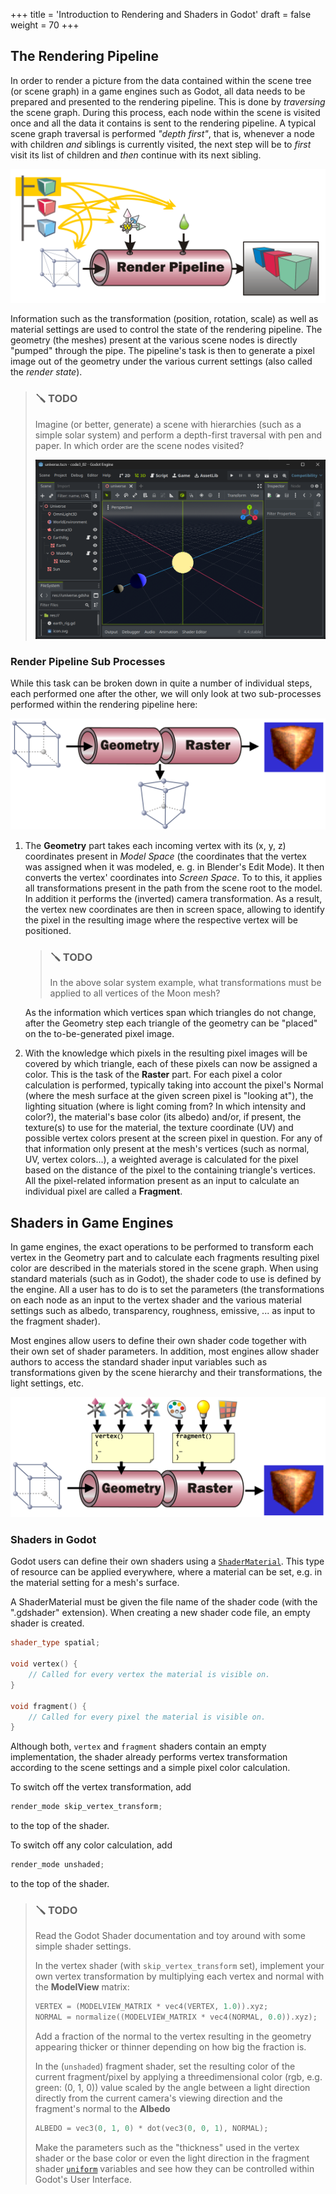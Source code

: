+++
title = 'Introduction to Rendering and Shaders in Godot'
draft = false
weight = 70
+++

## The Rendering Pipeline

In order to render a picture from the data contained within the scene tree (or scene graph) in a game engines such as Godot, all data needs to be prepared and presented to the rendering pipeline. This is done by _traversing_ the scene graph. During this process, each node within the scene is visited once and all the data it contains is sent to the rendering pipeline. A typical scene graph traversal is performed _"depth first"_, that is, whenever a node with children _and_ siblings is currently visited, the next step will be to _first_ visit its list of children and _then_ continue with its next sibling.

![01](img/01_render_pipe_traversal.png)

Information such as the transformation (position, rotation, scale) as well as material settings are used to control the state of the rendering pipeline. The geometry (the meshes) present at the various scene nodes is directly "pumped" through the pipe. The pipeline's task is then to generate a pixel image out of the geometry under the various current settings (also called the _render state_).

> ### 🪛 TODO
>
> Imagine (or better, generate) a scene with hierarchies (such as a simple solar system) and perform a depth-first traversal with pen and paper. In which order are the scene nodes visited? 
>
> ![02](img/02_solar_system.png)
> 

### Render Pipeline Sub Processes

While this task can be broken down in quite a number of individual steps, each performed one after the other, we will only look at two sub-processes performed within the rendering pipeline here:

![03](img/03_geometry_raster.png)

1. The **Geometry** part takes each incoming vertex with its (x, y, z) coordinates present in _Model Space_ (the coordinates that the vertex was assigned when it was modeled, e. g. in Blender's Edit Mode). It then converts the vertex' coordinates into _Screen Space_. To to this, it applies all transformations present in the path from the scene root to the model. In addition it performs the (inverted) camera transformation. As a result, the vertex new coordinates are then in screen space, allowing to identify the pixel in the resulting image where the respective vertex will be positioned.
    > ### 🪛 TODO
    >
    > In the above solar system example, what transformations must be applied to all vertices of the Moon mesh?
    >
    As the information which vertices span which triangles do not change, after the Geometry step each triangle of the geometry can be "placed" on the to-be-generated pixel image.

2. With the knowledge which pixels in the resulting pixel images will be covered by which triangle, each of these pixels can now be assigned a color. This is the task of the **Raster** part. For each pixel a color calculation is performed, typically taking into account the pixel's Normal (where the mesh surface at the given screen pixel is "looking at"), the lighting situation (where is light coming from? In which intensity and color?), the material's base color (its albedo) and/or, if present, the texture(s) to use for the material, the texture coordinate (UV) and possible vertex colors present at the screen pixel in question. For any of that information only present at the mesh's vertices (such as normal, UV, vertex colors...), a weighted average is calculated for the pixel based on the distance of the pixel to the containing triangle's vertices. All the pixel-related information present as an input to calculate an individual pixel are called a **Fragment**.

## Shaders in Game Engines

In game engines, the exact operations to be performed to transform each vertex in the Geometry part and to calculate each fragments resulting pixel color are described in the materials stored in the scene graph. When using standard materials (such as in Godot), the shader code to use is defined by the engine. All a user has to do is to set the parameters (the transformations on each node as an input to the vertex shader and the various material settings such as albedo, transparency, roughness, emissive, ... as input to the fragment shader).

Most engines allow users to define their own shader code together with their own set of shader parameters. In addition, most engines allow shader authors to access the standard shader input variables such as transformations given by the scene hierarchy and their transformations, the light settings, etc.

![04](img/04_shaders_on_the_render_pipe.png)

### Shaders in Godot

Godot users can define their own shaders using a [`ShaderMaterial`](https://docs.godotengine.org/en/stable/classes/class_shadermaterial.html). This type of resource can be applied everywhere, where a material can be set, e.g. in the material setting for a mesh's surface.

A ShaderMaterial must be given the file name of the shader code (with the ".gdshader" extension). When creating a new shader code file, an empty shader is created.

```cpp
shader_type spatial;

void vertex() {
	// Called for every vertex the material is visible on.
}

void fragment() {
	// Called for every pixel the material is visible on.
}

```

Although both, `vertex` and `fragment` shaders contain an empty implementation, the shader already performs vertex transformation according to the scene settings and a simple pixel color calculation.

To switch off the vertex transformation, add 

```cpp
render_mode skip_vertex_transform;
```

to the top of the shader.

To switch off any color calculation, add 

```cpp
render_mode unshaded;
```

to the top of the shader.

> ### 🪛 TODO
> 
> Read the Godot Shader documentation and toy around with some simple shader settings.
>
> In the vertex shader (with `skip_vertex_transform` set), implement your own vertex transformation by multiplying each vertex and normal with the **ModelView** matrix:
> ```cpp
> VERTEX = (MODELVIEW_MATRIX * vec4(VERTEX, 1.0)).xyz;
> NORMAL = normalize((MODELVIEW_MATRIX * vec4(NORMAL, 0.0)).xyz);
> ```
>
> Add a fraction of the normal to the vertex resulting in the geometry appearing thicker or thinner depending on how big the fraction is.
>
> In the (`unshaded`) fragment shader, set the resulting color of the current fragment/pixel by applying a threedimensional color (rgb, e.g. green: (0, 1, 0)) value scaled by the angle between a light direction directly from the current camera's viewing direction and the fragment's normal to the **Albedo**
>
> ```cpp
> ALBEDO = vec3(0, 1, 0) * dot(vec3(0, 0, 1), NORMAL);
> ``` 
>
> Make the parameters such as the "thickness" used in the vertex shader or the base color or even the light direction in the fragment shader [`uniform`](https://docs.godotengine.org/en/stable/tutorials/shaders/shader_reference/shading_language.html#uniforms) variables and see how they can be controlled within Godot's User Interface.


